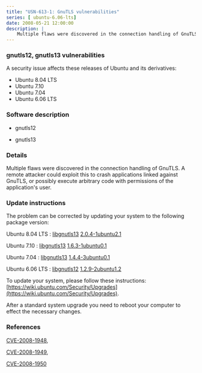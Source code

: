 ```yaml
---
title: "USN-613-1: GnuTLS vulnerabilities"
series: [ ubuntu-6.06-lts]
date: 2008-05-21 12:00:00
description: |
    Multiple flaws were discovered in the connection handling of GnuTLS. A remote attacker could exploit this to crash applications linked against GnuTLS, or possibly execute arbitrary code with permissions of the application&#39;s user. 
--- 
```

 
### gnutls12, gnutls13 vulnerabilities

A security issue affects these releases of Ubuntu and its derivatives:

* Ubuntu 8.04 LTS
* Ubuntu 7.10
* Ubuntu 7.04
* Ubuntu 6.06 LTS

### Software description

* gnutls12 

* gnutls13 

### Details

Multiple flaws were discovered in the connection handling of GnuTLS. A remote attacker could exploit this to crash applications linked against GnuTLS, or possibly execute arbitrary code with permissions of the application&#39;s user. 

### Update instructions

The problem can be corrected by updating your system to the following package version:

Ubuntu 8.04 LTS
 : [libgnutls13](https://launchpad.net/ubuntu/+source/gnutls13) <span> [2.0.4-1ubuntu2.1](https://launchpad.net/ubuntu/+source/gnutls13/2.0.4-1ubuntu2.1) </span> 

Ubuntu 7.10
 : [libgnutls13](https://launchpad.net/ubuntu/+source/gnutls13) <span> [1.6.3-1ubuntu0.1](https://launchpad.net/ubuntu/+source/gnutls13/1.6.3-1ubuntu0.1) </span> 

Ubuntu 7.04
 : [libgnutls13](https://launchpad.net/ubuntu/+source/gnutls13) <span> [1.4.4-3ubuntu0.1](https://launchpad.net/ubuntu/+source/gnutls13/1.4.4-3ubuntu0.1) </span> 

Ubuntu 6.06 LTS
 : [libgnutls12](https://launchpad.net/ubuntu/+source/gnutls12) <span> [1.2.9-2ubuntu1.2](https://launchpad.net/ubuntu/+source/gnutls12/1.2.9-2ubuntu1.2) </span> 

To update your system, please follow these instructions: [https://wiki.ubuntu.com/Security/Upgrades](https://wiki.ubuntu.com/Security/Upgrades).

After a standard system upgrade you need to reboot your computer to effect the necessary changes. 

### References

 [CVE-2008-1948](http://people.ubuntu.com/~ubuntu-security/cve/CVE-2008-1948), 

 [CVE-2008-1949](http://people.ubuntu.com/~ubuntu-security/cve/CVE-2008-1949), 

 [CVE-2008-1950](http://people.ubuntu.com/~ubuntu-security/cve/CVE-2008-1950)
 
